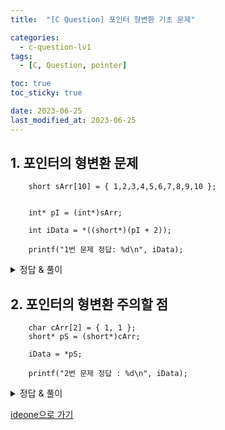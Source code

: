 ```yaml
---
title:  "[C Question] 포인터 형변환 기초 문제"

categories:
  - c-question-lv1
tags:
  - [C, Question, pointer]

toc: true
toc_sticky: true

date: 2023-06-25
last_modified_at: 2023-06-25
---
```


<!-- post 폴더 이름 -> 연관성을 찾지못함 ( 이상하게 바꿔도 정상적으로 작동했기때문 ) -->


## 1. 포인터의 형변환 문제
```
	short sArr[10] = { 1,2,3,4,5,6,7,8,9,10 };


	int* pI = (int*)sArr;

	int iData = *((short*)(pI + 2));

	printf("1번 문제 정답: %d\n", iData);
```

<details>
<summary> 정답 & 풀이 </summary>
<div markdown="1">


1. short형으로 만들어진 sArr의 배열을 pI의 변수는 int형 포인터로 보고 있다.
2. 이 말은 배열의 크기가 2byte 씩 차지하고 있었지만 pI는 4byte로 보고 있다는 것이다.
3. 여기까지 정리하면 pI는 sArr 이라는 변수와 마찬가지로 배열의 첫번째를 보고 있는 것까지는 동일하나,
    sArr는 2byte씩 보고있고, pI는 4byte씩 보고 있다는 뜻이다.
4. pI 에게 +2 를 해준다면 다음 다음 주소 값을 보고 있게 된다. ( 이 부분은 그림으로 나타내는 것이 이해하기 쉬우니 그림을 첨부하자. )
    - ![image](https://github.com/whalebee/Whalebee.github.io/assets/127908829/58362da3-4c63-4410-8b9f-cb544063482a)
    - 위의 그림을 보면 pI는 주소값에 +1을 할 때마다 4byte씩 건너뛰게 되고, sArr은 2byte씩 건너뛰게 된다는 것을 알 수 있다.
5. 그러므로, pI+2의 값은 4와 5사이에 있는 주소값에 도착했다고 볼 수 있다.
6. 여기서 short으로 다시 캐스팅을 해주었다 (= A의 상황), 만약 그렇지 않다면? (= B의 상황) 아래 그림으로 보자
    - ![image](https://github.com/whalebee/Whalebee.github.io/assets/127908829/d9849479-d27d-41ca-834a-f884a6f4b12c)
    - 위의 그림처럼 강제캐스팅을 한 A는 그대로 5의 값을 표현할 수 있지만,
    - 강제 캐스팅을 하지 않는 상황(= B)이라면? 값은 단번에 예상하기가 힘들다.
    - 왜 예상하기 힘든지는 2번문제로 이어진다 !

</div>
</details>



## 2. 포인터의 형변환 주의할 점
```
	char cArr[2] = { 1, 1 };
	short* pS = (short*)cArr;

	iData = *pS;

	printf("2번 문제 정답 : %d\n", iData);
```

<details>
<summary> 정답 & 풀이 </summary>
<div markdown="1">

1. 이번에는 1번문제와 다르게 값을 출력할 때 원래 자료형은 char 형으로 변환하지 않고 short형으로 그대로 뽑으려했다.
2. 값이 1번문제처럼 표현할 수 있는가? -> 그렇지 않다.
3. 왜?  -> 아래 그림을 보자.
   - ![image](https://github.com/whalebee/Whalebee.github.io/assets/127908829/15001ce5-e0d1-4d55-b962-77d240062d60)
   - 위의 그림처럼 short형으로 cArr을 바라봤을 때 {1, 1} 안에 있는 1과 1을 모두 바라보게 되고,
   - 그걸 bit로 표현했을 때 오른쪽 아래의 그림과 같아진다.
   - 1byte의 비트가 1로 변환되었을 때 255를 가르키고, 그 다음의 수인 0000 0001 0000 0000 은 256이 된다.
   - 그 다음 맨 오른쪽 1byte부분도 1을 가지고 있으므로 0000 0001 의 비트를 10진수로 표현하면 1이다.
   - short는 16개의 bit를 가지므로,
   - 즉, 0000 0001 0000 0001 이라는 비트의 표현을 한 pS는 iData에 대입이 되고 그걸 10진수로 풀면 (256 + 1 인)257이 되는 것이다.
</div>
</details>

[ideone으로 가기](https://ideone.com/)